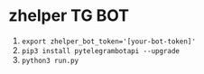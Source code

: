 # zhelper TG BOT

1. `export zhelper_bot_token='[your-bot-token]'`
2. `pip3 install pytelegrambotapi --upgrade`
3. `python3 run.py`